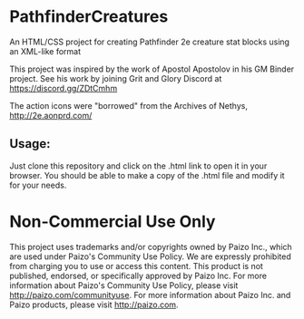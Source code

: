 # PathfinderCreatures

An HTML/CSS project for creating Pathfinder 2e creature stat blocks using an XML-like format

This project was inspired by the work of Apostol Apostolov in his GM Binder project.
See his work by joining Grit and Glory Discord at https://discord.gg/ZDtCmhm

The action icons were "borrowed" from the Archives of Nethys, http://2e.aonprd.com/

## Usage:

Just clone this repository and click on the .html link to open it in your browser.
You should be able to make a copy of the .html file and modify it for your needs.

# Non-Commercial Use Only

This project uses trademarks and/or copyrights owned by Paizo Inc., which are used under Paizo's Community Use Policy. We are expressly prohibited from charging you to use or access this content. This product is not published, endorsed, or specifically approved by Paizo Inc. For more information about Paizo's Community Use Policy, please visit http://paizo.com/communityuse. For more information about Paizo Inc. and Paizo products, please visit http://paizo.com.
